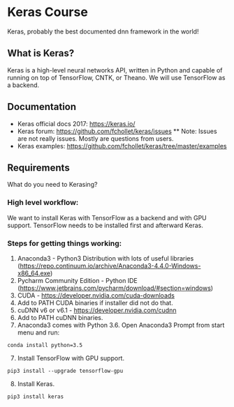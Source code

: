 # Keras Course

Keras, probably the best documented dnn framework in the world!

## What is Keras?

Keras is a high-level neural networks API, written in Python and capable of running on top of TensorFlow, CNTK, or Theano. 
We will use TensorFlow as a backend.


## Documentation 

* Keras official docs 2017: https://keras.io/
* Keras forum: https://github.com/fchollet/keras/issues
** Note: Issues are not really issues. Mostly are questions from users.
* Keras examples: https://github.com/fchollet/keras/tree/master/examples

## Requirements

What do you need to Kerasing?

### High level workflow:
We want to install Keras with TensorFlow as a backend and with GPU support.
TensorFlow needs to be installed first and afterward Keras.


### Steps for getting things working:

1. Anaconda3 - Python3 Distribution with lots of useful libraries (https://repo.continuum.io/archive/Anaconda3-4.4.0-Windows-x86_64.exe)
2. Pycharm Community Edition - Python IDE (https://www.jetbrains.com/pycharm/download/#section=windows)
3. CUDA - https://developer.nvidia.com/cuda-downloads
4. Add to PATH CUDA binaries if installer did not do that.
4. cuDNN v6 or v6.1 - https://developer.nvidia.com/cudnn
5. Add to PATH cuDNN binaries.
6. Anaconda3 comes with Python 3.6. Open Anaconda3 Prompt from start menu and run: 
```
conda install python=3.5
```
7. Install TensorFlow with GPU support.
```
pip3 install --upgrade tensorflow-gpu
```
8. Install Keras.
```
pip3 install keras
```
